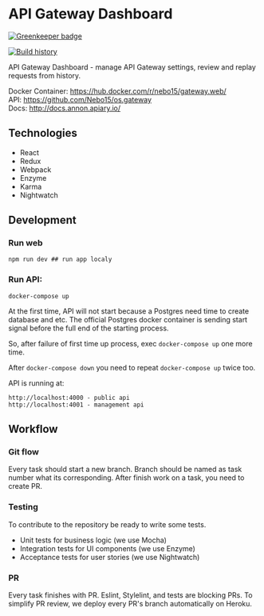 # API Gateway Dashboard

[![Greenkeeper badge](https://badges.greenkeeper.io/Nebo15/gateway.web.svg)](https://greenkeeper.io/)

[![Build history](https://buildstats.info/travisci/chart/Nebo15/gateway.web)](https://travis-ci.org/Nebo15/gateway.web)

API Gateway Dashboard - manage API Gateway settings, review and replay requests from history.

Docker Container: https://hub.docker.com/r/nebo15/gateway.web/   
API: https://github.com/Nebo15/os.gateway   
Docs: http://docs.annon.apiary.io/    

## Technologies

- React
- Redux
- Webpack
- Enzyme
- Karma
- Nightwatch

## Development

### Run web

```
npm run dev ## run app localy
```

### Run API:

```
docker-compose up
```

At the first time, API will not start because a Postgres need time to create database and etc. The official Postgres docker container is sending start signal before the full end of the starting process.

So, after failure of first time up process, exec `docker-compose up` one more time.

After `docker-compose down` you need to repeat `docker-compose up` twice too.

API is running at:

```
http://localhost:4000 - public api
http://localhost:4001 - management api
```

## Workflow

### Git flow

Every task should start a new branch. Branch should be named as task number what its corresponding.
After finish work on a task, you need to create PR.

### Testing

To contribute to the repository be ready to write some tests.

- Unit tests for business logic (we use Mocha)
- Integration tests for UI components (we use Enzyme)
- Acceptance tests for user stories (we use Nightwatch)

### PR

Every task finishes with PR. Eslint, Stylelint, and tests are blocking PRs. To simplify PR review, we deploy every PR's branch automatically on Heroku.

